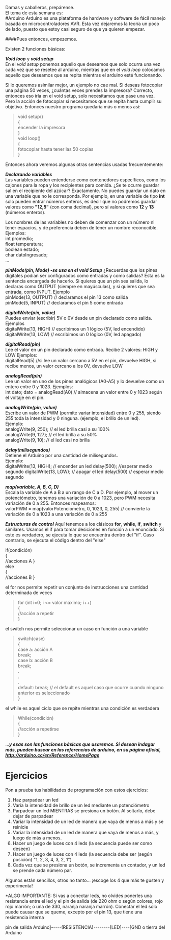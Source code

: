 Damas y caballeros, prepárense.  
El tema de esta semana es:  
#Arduino
Arduino es una plataforma de hardware y software de fácil manejo basada en microcontroladores AVR. Esta vez dejaremos la teoría un poco de lado, puesto que estoy casi seguro de que ya quieren empezar.

####Pues entonces, empezemos.


Existen 2 funciones básicas:

***Void loop*** y ***void setup***  
En el *void setup* ponemos aquello que deseamos que solo ocurra una vez cada vez que se resetee al arduino, mientras que en el *void loop* colocamos aquello que deseamos que se repita mientras el arduino esté funcionando.

Si lo queremos asimilar mejor, un ejemplo no cae mal. Si deseas fotocopiar una página 50 veces, ¿cuántas veces prendes la impresora? Correcto, entonces eso iría en el void setup, solo necesitamos que pase una vez. Pero la acción de fotocopiar si necesitamos que se repita hasta cumplir su objetivo. Entonces nuestro programa quedaría más o menos así:

>void setup()  
{  
    encender la impresora  
}  
void loop()  
{  
fotocopiar hasta tener las 50 copias  
}  

Entonces ahora veremos algunas otras sentencias usadas frecuentemente:

***Declarando variables***  
Las variables pueden entenderse como contenedores específicos, como los cajones para la ropa y los recipientes para comida. ¿Se te ocurre guardar sal en el recipiente del azúcar? Exactamente. No puedes guardar un dato en una variable que no le corresponda. Por ejemplo, en una variable de tipo **int** solo pueden entrar números enteros, es decir que no podremos guardar valores como **"12,5"** (con coma decimal), pero sí valores como **12** y **13** (números enteros).

Los nombres de las variables no deben de comenzar con un número ni tener espacios, y de preferencia deben de tener un nombre reconocible.  
Ejemplos:  
int promedio;  
float temperatura;  
boolean estado;  
char datoIngresado;  
...

***pinMode(pin, Mode)    -se usa en el void Setup*** 
¿Recuerdas que los pines digitales podían ser configurados como entradas y como salidas? Esta es la sentencia encargada de hacerlo. Si quieres que un pin sea salida, lo declaras como OUTPUT (siempre en mayúsculas), y si quieres que sea entrada, como INPUT. Ejemplo  
pinMode(13, OUTPUT) // declaramos el pin 13 como salida  
pinMode(5, INPUT) // declaramos el pin 5 como entrada
 
***digitalWrite(pin, value)***  
Puedes enviar (escribir) 5V o 0V desde un pin declarado como salida. Ejemplos  
digitalWrite(13, HIGH) // escribimos un 1 lógico (5V, led encendido)  
digitalWrite(13, LOW)  // escribimos un 0 lógico (0V, led apagado)

***digitalRead(pin)***   
Lee el valor en un pin declarado como entrada. Recibe 2 valores: HIGH y LOW Ejemplos:  
digitalRead(5) //si lee un valor cercano a 5V en el pin, devuelve HIGH, si recibe menos, un valor cercano a los 0V, devuelve LOW

***analogRead(pin)***   
Lee un valor en uno de los pines analógicos (A0-A5) y lo devuelve como un entero entre 0 y 1023. Ejemplos:  
int dato;
dato = analogRead(A0) // almacena un valor entre 0 y 1023 según el voltaje en el pin.

***analogWrite(pin, value)***  
Escribe un valor de PWM (permite variar intensidad) entre 0 y 255, siendo 255 toda la intensidad y 0 ninguna. (ejemplo, el brillo de un led).  
Ejemplo:  
analogWrite(9, 250); // el led brilla casi a su 100%  
analogWrite(9, 127); // el led brilla a su 50%  
analogWrite(9, 10);  // el led casi no brilla   

***delay(milisegundos)***  
Detiene el Arduino por una cantidad de milisegundos.  
Ejemplo:   
digitalWrite(13, HIGH); // encender un led
delay(500);             //esperar medio segundo
digitalWrite(13, LOW);  // apagar el led
delay(500)              // esperar medio segundo

***map(variable, A, B, C, D)***  
Escala la variable de A a B a un rango de C a D. Por ejemplo, al mover un potenciómetro, tenemos una variación de 0 a 1023, pero PWM necesita variación de 0 a 255. Entonces mapeamos:  
valorPWM = map(valorPotenciometro, 0, 1023, 0, 255) // convierte la variación de 0 a 1023 a una variación de 0 a 255

***Estructuras de control***
Aquí tenemos a los clásicos **for**, **while**, **if**, **switch** y similares.
Usamos el if para tomar desiciones en función a un enunciado. Si este es verdadero, se ejecuta lo que se  encuentra dentro del "if". Caso contrario, se ejecuta el código dentro del "else"  
>  
if(condición)  
{  
    //acciones A 
}    
else  
{  
    //acciones B
}

el for nos permite repetir un conjunto de instrucciones una cantidad determinada de veces

>for (int i=0; i <= valor máximo; i++)    
{  
      //acción a repetir  
}   

el switch nos permite seleccionar un caso en función a una variable  

>switch(case)  
{  
    case a: acción A  
    break;  
    case b: acción B  
    break;  
    .  
    .  
    .  
    default: break; // el default es aquel caso que ocurre cuando ninguno anterior es seleccionado  
}  

el while es aquel ciclo que se repite mientras una condición es verdadera

>While(condición)  
{  
    //acción a repetirse  
}  

...***y esas son las funciones básicas que usaremos. Si desean indagar más, pueden buscar en las referencias de arduino, en su página oficial, <http://arduino.cc/en/Reference/HomePage>***

# Ejercicios

Pon a prueba tus habilidades de programación con estos ejercicios:

1) Haz parpadear un led
2) Varía la intensidad de brillo de un led mediante un potenciómetro
3) Parpadear un led MIENTRAS se presiona un botón. Al soltarlo, debe dejar de parpadear
4) Variar la intensidad de un led de manera que vaya de menos a más y se reinicie
5) Variar la intensidad de un led de manera que vaya de menos a más, y luego de más a menos.
6) Hacer un juego de luces con 4 leds (la secuencia puede ser como deseen)
7) Hacer un juego de luces con 4 leds (la secuencia debe ser (según posición) "1, 2, 3, 4, 3, 2, 1")
8) Cada vez que se presiona un botón, se incrementa un contador, y un led se prende cada número par.

Algunos están sencillos, otros no tanto... ¡escoge los 4 que más te gusten y experimenta!

*ALGO IMPORTANTE:
Si vas a conectar leds, no olvides ponerles una resistencia entre el led y el pin de salida (de 220 ohm o según colores, rojo rojo marrón; o una de 330, naranja naranja marrón). Conectar el led solo puede causar que se queme, excepto por el pin 13, que tiene una resistencia interna

 pin de salida Arduino]-----(RESISTENCIA)--------[LED]----[GND o tierra del Arduino






